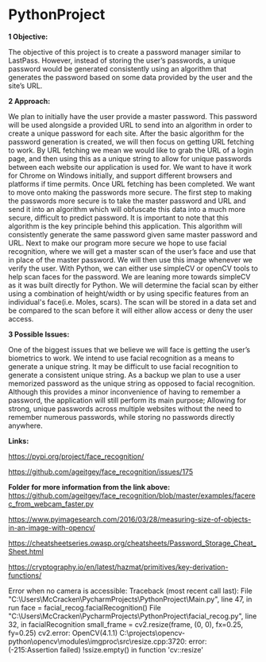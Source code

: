 # PythonProject

**1 Objective:** 

The objective of this project is to create a password
manager similar to LastPass. However, instead of 
storing the user’s passwords, a unique password 
would be generated consistently using an algorithm 
that generates the password based on some data 
provided by the user and the site’s URL. 
 
**2 Approach:** 

We plan to initially have the user provide a master 
password. This password will be used alongside a 
provided URL to send into an algorithm in order to 
create a unique password for each site. 
After the basic algorithm for the password generation 
is created, we will then focus on getting URL fetching
to work. By URL fetching we mean we would like to 
grab the URL of a login page, and then using this 
as a unique string to allow for unique passwords 
between each website our application is used for. 
We want to have it work for Chrome on Windows 
initially, and support different browsers and 
platforms if time permits. 
Once URL fetching has been completed. We want to move
onto making the passwords more secure. The first 
step to making the passwords more secure is to take
the master password and URL and send it into an 
algorithm which will obfuscate this data into a 
much more secure, difficult to predict password. 
It is important to note that this algorithm is the
key principle behind this application. This 
algorithm will consistently generate the same 
password given same master password and URL. Next
to make our program more secure we hope to use 
facial recognition, where we will get a master 
scan of the user’s face and use that in place of 
the master password. We will then use this image 
whenever we verify the user. With Python, we can 
either use simpleCV or openCV tools to help scan
faces for the password. We are leaning more 
towards simpleCV as it was built directly for 
Python. We will determine the facial scan by 
either using a combination of height/width or
by using specific features from an individual's
face(i.e. Moles, scars). The scan will be 
stored in a data set and be compared to the
scan before it will either allow access or 
deny the user access.

**3 Possible Issues:** 

One of the biggest issues that we believe we will 
face is getting the user’s biometrics to work. We 
intend to use facial recognition as a means to 
generate a unique string. It may be difficult to use 
facial recognition to generate a consistent unique 
string. As a backup we plan to use a user memorized 
password as the unique string as opposed to facial 
recognition. Although this provides a minor 
inconvenience of having to remember a password, 
the application will still perform its main purpose; 
Allowing for strong, unique passwords across multiple 
websites without the need to remember numerous 
passwords, while storing no passwords 
directly anywhere.

**Links:**

https://pypi.org/project/face_recognition/

https://github.com/ageitgey/face_recognition/issues/175

**Folder for more information from the link above:**
https://github.com/ageitgey/face_recognition/blob/master/examples/facerec_from_webcam_faster.py

https://www.pyimagesearch.com/2016/03/28/measuring-size-of-objects-in-an-image-with-opencv/

https://cheatsheetseries.owasp.org/cheatsheets/Password_Storage_Cheat_Sheet.html

https://cryptography.io/en/latest/hazmat/primitives/key-derivation-functions/

Error when no camera is accessible:
Traceback (most recent call last):
  File "C:\Users\McCracken\PycharmProjects\PythonProject\Main.py", line 47, in run
    face = facial_recog.facialRecognition()
  File "C:\Users\McCracken\PycharmProjects\PythonProject\facial_recog.py", line 32, in facialRecognition
    small_frame = cv2.resize(frame, (0, 0), fx=0.25, fy=0.25)
cv2.error: OpenCV(4.1.1) C:\projects\opencv-python\opencv\modules\imgproc\src\resize.cpp:3720: error: (-215:Assertion failed) !ssize.empty() in function 'cv::resize'